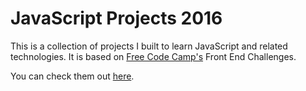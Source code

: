 # JavaScript Projects 2016
This is a collection of projects I built to learn JavaScript and related technologies. It is based on [Free Code Camp's](https://www.freecodecamp.com) Front End Challenges.

You can check them out [here](http://codepen.io/LKhadka/pens/public/).
